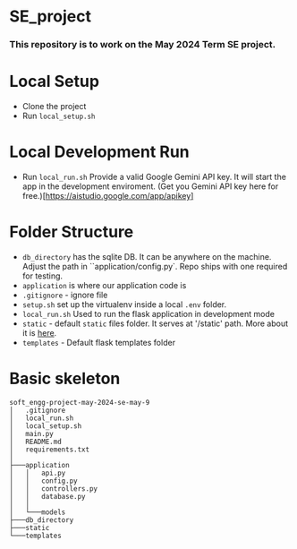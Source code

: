# SE_project

### This repository is to work on the May 2024 Term SE project.

# Local Setup
- Clone the project
- Run `local_setup.sh`

# Local Development Run
- Run `local_run.sh`
Provide a valid Google Gemini API key. It will start the app in the development enviroment. (Get you Gemini API key here for free.)[https://aistudio.google.com/app/apikey]

# Folder Structure

- `db_directory` has the sqlite DB. It can be anywhere on the machine. Adjust the path in ``application/config.py`. Repo ships with one required for testing.
- `application` is where our application code is
- `.gitignore` - ignore file
- `setup.sh` set up the virtualenv inside a local `.env` folder.
- `local_run.sh`  Used to run the flask application in development mode
- `static` - default `static` files folder. It serves at '/static' path. More about it is [here](https://flask.palletsprojects.com/en/2.0.x/tutorial/static/).
- `templates` - Default flask templates folder

# Basic skeleton
```
soft_engg-project-may-2024-se-may-9
│   .gitignore
│   local_run.sh
│   local_setup.sh
│   main.py
│   README.md
│   requirements.txt
│
├───application
│   │   api.py
│   │   config.py
│   │   controllers.py
│   │   database.py
│   │
│   └───models
├───db_directory
├───static
└───templates
```

